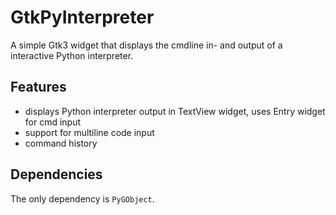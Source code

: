 # GtkPyInterpreter
A simple Gtk3 widget that displays the cmdline in- and output of a interactive
Python interpreter.

## Features
* displays Python interpreter output in TextView widget, uses Entry widget for
cmd input
* support for multiline code input
* command history

## Dependencies
The only dependency is `PyGObject`.
